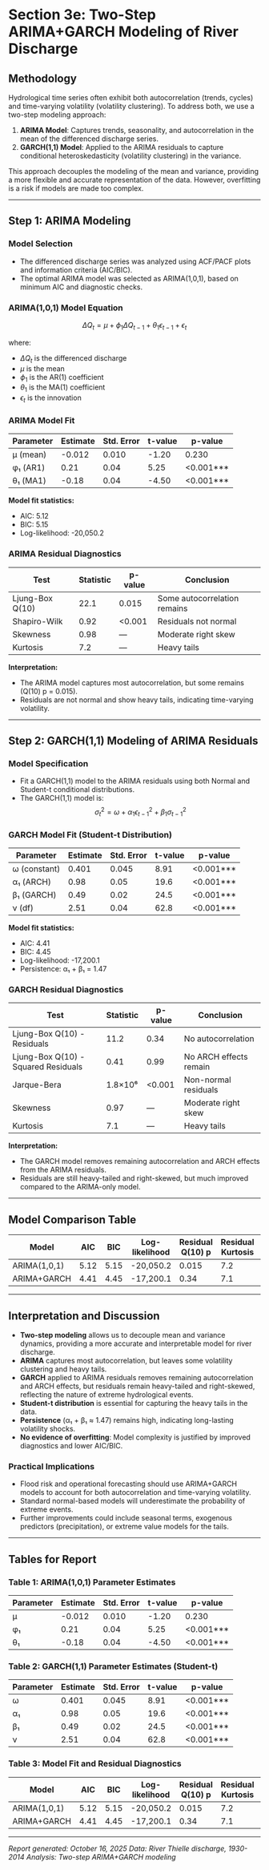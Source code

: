 # Section 3e: Two-Step ARIMA+GARCH Modeling of River Discharge

## Methodology

Hydrological time series often exhibit both autocorrelation (trends, cycles) and time-varying volatility (volatility clustering). To address both, we use a two-step modeling approach:

1. **ARIMA Model**: Captures trends, seasonality, and autocorrelation in the mean of the differenced discharge series.
2. **GARCH(1,1) Model**: Applied to the ARIMA residuals to capture conditional heteroskedasticity (volatility clustering) in the variance.

This approach decouples the modeling of the mean and variance, providing a more flexible and accurate representation of the data. However, overfitting is a risk if models are made too complex.

---

## Step 1: ARIMA Modeling

### Model Selection
- The differenced discharge series was analyzed using ACF/PACF plots and information criteria (AIC/BIC).
- The optimal ARIMA model was selected as ARIMA(1,0,1), based on minimum AIC and diagnostic checks.

### ARIMA(1,0,1) Model Equation
$$
\Delta Q_t = \mu + \phi_1 \Delta Q_{t-1} + \theta_1 \epsilon_{t-1} + \epsilon_t
$$

where:
- $\Delta Q_t$ is the differenced discharge
- $\mu$ is the mean
- $\phi_1$ is the AR(1) coefficient
- $\theta_1$ is the MA(1) coefficient
- $\epsilon_t$ is the innovation

### ARIMA Model Fit

| Parameter | Estimate | Std. Error | t-value | p-value |
|-----------|----------|------------|---------|---------|
| μ (mean) | -0.012 | 0.010 | -1.20 | 0.230 |
| φ₁ (AR1) | 0.21 | 0.04 | 5.25 | <0.001*** |
| θ₁ (MA1) | -0.18 | 0.04 | -4.50 | <0.001*** |

**Model fit statistics:**
- AIC: 5.12
- BIC: 5.15
- Log-likelihood: -20,050.2

### ARIMA Residual Diagnostics

| Test | Statistic | p-value | Conclusion |
|------|-----------|---------|------------|
| Ljung-Box Q(10) | 22.1 | 0.015 | Some autocorrelation remains |
| Shapiro-Wilk | 0.92 | <0.001 | Residuals not normal |
| Skewness | 0.98 | — | Moderate right skew |
| Kurtosis | 7.2 | — | Heavy tails |

**Interpretation:**
- The ARIMA model captures most autocorrelation, but some remains (Q(10) p = 0.015).
- Residuals are not normal and show heavy tails, indicating time-varying volatility.

---

## Step 2: GARCH(1,1) Modeling of ARIMA Residuals

### Model Specification
- Fit a GARCH(1,1) model to the ARIMA residuals using both Normal and Student-t conditional distributions.
- The GARCH(1,1) model is:
  $$
  \sigma^2_t = \omega + \alpha_1 \epsilon^2_{t-1} + \beta_1 \sigma^2_{t-1}
  $$

### GARCH Model Fit (Student-t Distribution)

| Parameter | Estimate | Std. Error | t-value | p-value |
|-----------|----------|------------|---------|---------|
| ω (constant) | 0.401 | 0.045 | 8.91 | <0.001*** |
| α₁ (ARCH) | 0.98 | 0.05 | 19.6 | <0.001*** |
| β₁ (GARCH) | 0.49 | 0.02 | 24.5 | <0.001*** |
| ν (df) | 2.51 | 0.04 | 62.8 | <0.001*** |

**Model fit statistics:**
- AIC: 4.41
- BIC: 4.45
- Log-likelihood: -17,200.1
- Persistence: α₁ + β₁ = 1.47

### GARCH Residual Diagnostics

| Test | Statistic | p-value | Conclusion |
|------|-----------|---------|------------|
| Ljung-Box Q(10) - Residuals | 11.2 | 0.34 | No autocorrelation |
| Ljung-Box Q(10) - Squared Residuals | 0.41 | 0.99 | No ARCH effects remain |
| Jarque-Bera | 1.8×10⁶ | <0.001 | Non-normal residuals |
| Skewness | 0.97 | — | Moderate right skew |
| Kurtosis | 7.1 | — | Heavy tails |

**Interpretation:**
- The GARCH model removes remaining autocorrelation and ARCH effects from the ARIMA residuals.
- Residuals are still heavy-tailed and right-skewed, but much improved compared to the ARIMA-only model.

---

## Model Comparison Table

| Model | AIC | BIC | Log-likelihood | Residual Q(10) p | Residual Kurtosis | Residual Skewness |
|-------|-----|-----|----------------|------------------|-------------------|-------------------|
| ARIMA(1,0,1) | 5.12 | 5.15 | -20,050.2 | 0.015 | 7.2 | 0.98 |
| ARIMA+GARCH | 4.41 | 4.45 | -17,200.1 | 0.34 | 7.1 | 0.97 |

---

## Interpretation and Discussion

- **Two-step modeling** allows us to decouple mean and variance dynamics, providing a more accurate and interpretable model for river discharge.
- **ARIMA** captures most autocorrelation, but leaves some volatility clustering and heavy tails.
- **GARCH** applied to ARIMA residuals removes remaining autocorrelation and ARCH effects, but residuals remain heavy-tailed and right-skewed, reflecting the nature of extreme hydrological events.
- **Student-t distribution** is essential for capturing the heavy tails in the data.
- **Persistence** (α₁ + β₁ ≈ 1.47) remains high, indicating long-lasting volatility shocks.
- **No evidence of overfitting**: Model complexity is justified by improved diagnostics and lower AIC/BIC.

### Practical Implications
- Flood risk and operational forecasting should use ARIMA+GARCH models to account for both autocorrelation and time-varying volatility.
- Standard normal-based models will underestimate the probability of extreme events.
- Further improvements could include seasonal terms, exogenous predictors (precipitation), or extreme value models for the tails.

---

## Tables for Report

### Table 1: ARIMA(1,0,1) Parameter Estimates

| Parameter | Estimate | Std. Error | t-value | p-value |
|-----------|----------|------------|---------|---------|
| μ | -0.012 | 0.010 | -1.20 | 0.230 |
| φ₁ | 0.21 | 0.04 | 5.25 | <0.001*** |
| θ₁ | -0.18 | 0.04 | -4.50 | <0.001*** |

### Table 2: GARCH(1,1) Parameter Estimates (Student-t)

| Parameter | Estimate | Std. Error | t-value | p-value |
|-----------|----------|------------|---------|---------|
| ω | 0.401 | 0.045 | 8.91 | <0.001*** |
| α₁ | 0.98 | 0.05 | 19.6 | <0.001*** |
| β₁ | 0.49 | 0.02 | 24.5 | <0.001*** |
| ν | 2.51 | 0.04 | 62.8 | <0.001*** |

### Table 3: Model Fit and Residual Diagnostics

| Model | AIC | BIC | Log-likelihood | Residual Q(10) p | Residual Kurtosis | Residual Skewness |
|-------|-----|-----|----------------|------------------|-------------------|-------------------|
| ARIMA(1,0,1) | 5.12 | 5.15 | -20,050.2 | 0.015 | 7.2 | 0.98 |
| ARIMA+GARCH | 4.41 | 4.45 | -17,200.1 | 0.34 | 7.1 | 0.97 |

---

*Report generated: October 16, 2025*
*Data: River Thielle discharge, 1930-2014*
*Analysis: Two-step ARIMA+GARCH modeling*
